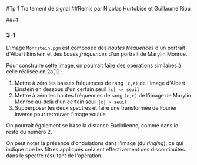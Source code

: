 #Tp 1 Traitement de signal
##Remis par Nicolas Hurtubise et Guillaume Riou

###1

### 3-1

L'image `Monrstein.pgm` est composée des *hautes fréquences* d'un portrait d'Albert Einstein et des *bases fréquences* d'un portrait de Marylin Monroe.

Pour construire cette image, on pourrait faire des opérations similaires à celle réalisée en 2a[1] :

1. Mettre à zéro les basses fréquences de rang `(ε,ε)` de l'image d'Albert Einstein en dessous d'un certain seuil `|ε| <= seuil`
2. Mettre à zéro les hautes fréquences de rang `(ε,ε)` de l'image de Marylin Monroe au-delà d'un certain seuil `|ε| > seuil`
3. Supperposer les deux spectres et faire une transformée de Fourier inverse pour retrouver l'image voulue

On pourrait également se base la distance Euclidienne, comme dans le reste du numéro 2.

On peut noter la présence d'ondulations dans l'image (du *ringing*), ce qui indique que les filtres appliqués créaient effectivement des discontinuités dans le spectre résultant de l'opération.

